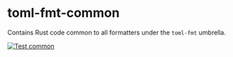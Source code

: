 # toml-fmt-common

Contains Rust code common to all formatters under the `toml-fmt` umbrella.

[![Test common](https://github.com/tox-dev/toml-fmt/actions/workflows/common.yaml/badge.svg)](https://github.com/tox-dev/toml-fmt/actions/workflows/common.yaml)

